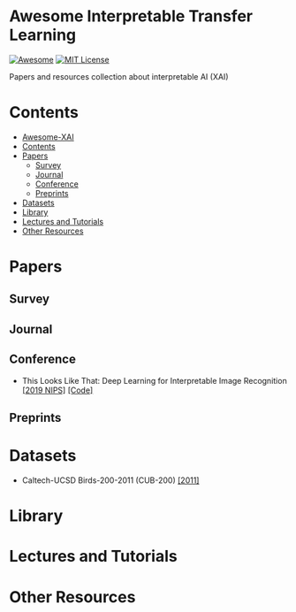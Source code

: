 # Awesome Interpretable Transfer Learning 
[![Awesome](https://cdn.rawgit.com/sindresorhus/awesome/d7305f38d29fed78fa85652e3a63e154dd8e8829/media/badge.svg)](https://github.com/sindresorhus/awesome) [![MIT License](https://img.shields.io/badge/license-MIT-green.svg)](https://opensource.org/licenses/MIT) 

Papers and resources collection about interpretable AI (XAI)

# Contents
- [Awesome-XAI](#awesome-xai)
- [Contents](#contents)
- [Papers](#papers)
  - [Survey](#survey)
  - [Journal](#journal)
  - [Conference](#conference)
  - [Preprints](#preprints)
- [Datasets](#datasets)
- [Library](#library)
- [Lectures and Tutorials](#lectures-and-tutorials)
- [Other Resources](#other-resources)

# Papers

## Survey

## Journal

## Conference
- This Looks Like That: Deep Learning for Interpretable Image Recognition [[2019 NIPS]](https://proceedings.neurips.cc/paper/2019/file/adf7ee2dcf142b0e11888e72b43fcb75-Paper.pdf) [[Code]](https://github.com/cfchen-duke/ProtoPNet)


## Preprints

# Datasets
- Caltech-UCSD Birds-200-2011 (CUB-200) [[2011]](https://authors.library.caltech.edu/27452/)

# Library

# Lectures and Tutorials

# Other Resources
